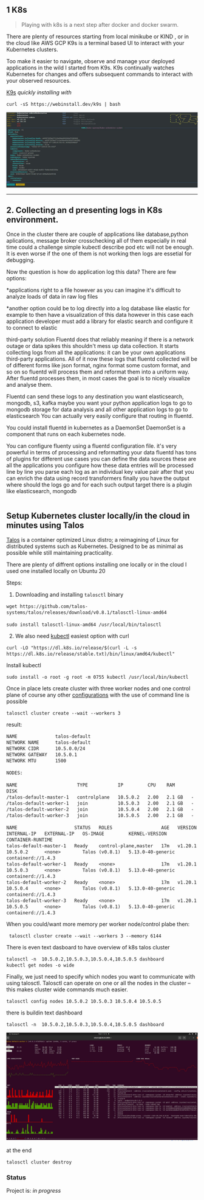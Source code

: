 ## 1 K8s
> <p>Playing  with k8s is a next step after docker and docker swarm.<br>
There are plenty of resources starting from local minikube or KIND  , or in the cloud like AWS GCP
K9s is a terminal based UI to interact with your Kubernetes clusters.

Too make it easier to navigate, observe and manage your deployed applications in the wild I started from K9s.
K9s continually watches Kubernetes for changes and offers subsequent commands to interact with your observed resources.

[K9s](https://github.com/derailed/k9s)
 _quickly installing  with_ 

 ```
 curl -sS https://webinstall.dev/k9s | bash
 ```

![](k9s.JPG)

 ---

 
 




## 2.  Collecting an d presenting logs in K8s environment.

Once in the cluster there are couple of applications like database,python aplications,  message broker crosschecking all of them especially in real time could a challenge simple kubectl describe pod etc will not be enough. It is even worse if the one of them is not working then logs are essetial for debugging.

Now the question is how do application log this data?
There are few options:

*applications right to a file
however as you can imagine it's difficult to analyze
loads of data in raw log files

*another option could be to log directly
into a log database like elastic for example
to then have a visualization of this
data however in this case
each application developer must add a
library for elastic search and configure it to connect to elastic 

third-party solution Fluentd does that reliably meaning
if there is a network outage or data spikes this shouldn't mess up data collection.
It starts collecting logs from all the applications: it can be your own applications
third-party applications. All of it now these logs that fluentd collected will be of different forms  like json format, nginx format some custom format, and so on so fluentd will process them and reformat them into a uniform way. After fluentd processes them, in most cases the goal is to nicely visualize  and analyse them.


Fluentd can send these logs to any destination you want elasticsearch, mongodb, s3, kafka
maybe  you want your python application logs to go to mongodb storage for data analysis and all other application logs to go to elasticsearch
You can actually very easily configure that routing in fluentd.

You could  install fluentd in kubernetes as a DaemonSet
DaemonSet is a component that runs on each kubernetes node. 

You can configure fluenty using a fluentd configuration file.
it's very powerful in terms of processing and reformatting your data
fluentd has tons of plugins for different use cases
 you can define the data
sources these are all the applications
 you configure how
these data entries will be processed
line by line  you parse each log as an individual
key value pair
after that you can enrich the data using
record transformers
finally you have
the output where should the logs go
and for each such output target
there is a plugin like elasticsearch, mongodb


```

```
## Setup Kubernetes cluster locally/in the cloud  in minutes using Talos
[Talos](https://www.talos.dev/v1.2/) is a container optimized Linux distro; a reimagining of Linux for distributed systems such as Kubernetes. Designed to be as minimal as possible while still maintaining practicality.

There are plenty of diffrent options installing one locally or in the cloud 
I used one installed locally on Ubuntu 20  

Steps:
1. Downloading and installing `talosctl` binary

```
wget https://github.com/talos-systems/talos/releases/download/v0.8.1/talosctl-linux-amd64

sudo install talosctl-linux-amd64 /usr/local/bin/talosctl 
```
2. We also need [kubectl](https://kubernetes.io/docs/tasks/tools/install-kubectl-linux/) easiest option with curl
 ```
curl -LO "https://dl.k8s.io/release/$(curl -L -s https://dl.k8s.io/release/stable.txt)/bin/linux/amd64/kubectl"
 ```

Install kubectl
 ```
sudo install -o root -g root -m 0755 kubectl /usr/local/bin/kubectl
 ```
 Once in place lets create cluster with three worker nodes and one control plane of course any other [configurations](https://www.talos.dev/v1.2/reference/cli/) with the use of command line is 
 possible 
```
talosctl cluster create --wait --workers 3
```
result:
```
NAME              talos-default
NETWORK NAME      talos-default
NETWORK CIDR      10.5.0.0/24
NETWORK GATEWAY   10.5.0.1
NETWORK MTU       1500

NODES:

NAME                      TYPE           IP         CPU    RAM      DISK
/talos-default-master-1   controlplane   10.5.0.2   2.00   2.1 GB   -
/talos-default-worker-1   join           10.5.0.3   2.00   2.1 GB   -
/talos-default-worker-2   join           10.5.0.4   2.00   2.1 GB   -
/talos-default-worker-3   join           10.5.0.5   2.00   2.1 GB   -

NAME                     STATUS   ROLES                  AGE   VERSION   INTERNAL-IP   EXTERNAL-IP   OS-IMAGE         KERNEL-VERSION      CONTAINER-RUNTIME
talos-default-master-1   Ready    control-plane,master   17m   v1.20.1   10.5.0.2      <none>        Talos (v0.8.1)   5.13.0-40-generic   containerd://1.4.3
talos-default-worker-1   Ready    <none>                 17m   v1.20.1   10.5.0.3      <none>        Talos (v0.8.1)   5.13.0-40-generic   containerd://1.4.3
talos-default-worker-2   Ready    <none>                 17m   v1.20.1   10.5.0.4      <none>        Talos (v0.8.1)   5.13.0-40-generic   containerd://1.4.3
talos-default-worker-3   Ready    <none>                 17m   v1.20.1   10.5.0.5      <none>        Talos (v0.8.1)   5.13.0-40-generic   containerd://1.4.3
```
 When you could/want more memory per worker node/control plabe then:
 
 
```
 talosctl cluster create --wait --workers 3 --memory 6144
```
There is even text dasboard to have overview of k8s talos cluster 

```
talosctl -n  10.5.0.2,10.5.0.3,10.5.0.4,10.5.0.5 dashboard
kubectl get nodes -o wide
```

Finally, we just need to specify which nodes you want to communicate with using talosctl. Talosctl can operate on one or all the nodes in the cluster – this makes cluster wide commands much easier.
```
talosctl config nodes 10.5.0.2 10.5.0.3 10.5.0.4 10.5.0.5
```
there is buildin text dashboard 
```
talosctl -n  10.5.0.2,10.5.0.3,10.5.0.4,10.5.0.5 dashboard
```

![](dasboard-talos.JPG)

at the end 
```
talosctl cluster destroy
```
### Status
Project is: _in progress_ 
